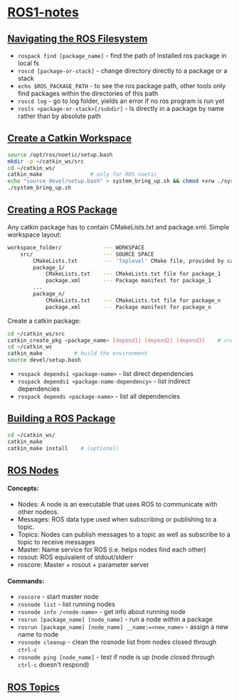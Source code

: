 # [ROS1-notes](https://wiki.ros.org/ROS/Tutorials)

## [Navigating the ROS Filesystem](https://wiki.ros.org/ROS/Tutorials/NavigatingTheFilesystem)

- `rospack find [package_name]` - find the path of installed ros package in local fs
- `roscd [package-or-stack]` - change directory directly to a package or a stack
- `echo $ROS_PACKAGE_PATH` - to see the ros package path, other tools only find packages within the directories of this path
- `roscd log` - go to log folder, yields an error if no ros program is run yet
- `rosls <package-or-stack>[/subdir]` - ls directly in a package by name rather than by absolute path

## [Create a Catkin Workspace](https://wiki.ros.org/catkin/Tutorials/create_a_workspace)

~~~bash
source /opt/ros/noetic/setup.bash
mkdir -p ~/catkin_ws/src
cd ~/catkin_ws/
catkin_make               # only for ROS noetic
echo "source devel/setup.bash" > system_bring_up.sh && chmod +xrw ./system_bring_up.sh
./system_bring_up.sh
~~~

## [Creating a ROS Package](https://wiki.ros.org/ROS/Tutorials/CreatingPackage)

Any catkin package has to contain CMakeLists.txt and package.xml. Simple workspace layout:
~~~bash
workspace_folder/             --- WORKSPACE
    src/                      --- SOURCE SPACE
        CMakeLists.txt        --- 'Toplevel' CMake file, provided by catkin
        package_1/
            CMakeLists.txt    --- CMakeLists.txt file for package_1
            package.xml       --- Package manifest for package_1
        ...
        package_n/
            CMakeLists.txt    --- CMakeLists.txt file for package_n
            package.xml       --- Package manifest for package_n
~~~
Create a catkin package:
~~~bash
cd ~/catkin_ws/src
catkin_create_pkg <package_name> [depend1] [depend2] [depend3]    # create package with dependencies
cd ~/catkin_ws
catkin_make          # build the environment
source devel/setup.bash
~~~
- `rospack depends1 <package-name>` - list direct dependencies
- `rospack depends1 <package-name-dependency>` - list indirect dependencies
- `rospack depends <package-name>` - list all dependencies

## [Building a ROS Package](https://wiki.ros.org/ROS/Tutorials/BuildingPackages)

~~~bash
cd ~/catkin_ws/
catkin_make
catkin_make install    # (optional)
~~~

## [ROS Nodes](https://wiki.ros.org/ROS/Tutorials/UnderstandingNodes)
#### Concepts:
- Nodes: A node is an executable that uses ROS to communicate with other nodeos.
- Messages: ROS data type used when subscribing or publishing to a topic.
- Topics: Nodes can publish messages to a topic as well as subscribe to a topic to receive messages
- Master: Name service for ROS (i.e. helps nodes find each other)
- rosout: ROS equivalent of stdout/stderr
- roscore: Master + rosout + parameter server
#### Commands:
- `roscore` - start master node
- `rosnode list` - list running nodes
- `rosnode info /<node-name>` - get info about running node
- `rosrun [package_name] [node_name]` - run a node within a package
- `rosrun [package_name] [node_name] __name:=<new_name>` - assign a new name to node
- `rosnode cleanup` - clean the rosnode list from nodes closed through `ctrl-c`
- `rosnode ping [node_name]` - test if node is up (node closed through `ctrl-c` doesn't respond)

## [ROS Topics](https://wiki.ros.org/ROS/Tutorials/UnderstandingTopics)
